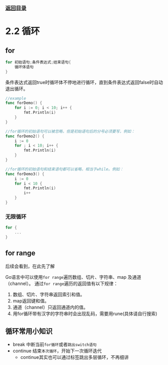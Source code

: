### [返回目录](../readme.md)
# 2.2 循环

## for

```go
for 初始语句;条件表达式;结束语句{
    循环体语句
}
```
条件表达式返回true时循环体不停地进行循环，直到条件表达式返回false时自动退出循环。
```go
//example
func forDemo() {
	for i := 0; i < 10; i++ {
		fmt.Println(i)
	}
}

//for循环的初始语句可以被忽略，但是初始语句后的分号必须要写，例如：
func forDemo2() {
	i := 0
	for ; i < 10; i++ {
		fmt.Println(i)
	}
}

//for循环的初始语句和结束语句都可以省略，相当于while。例如：
func forDemo3() {
	i := 0
	for i < 10 {
		fmt.Println(i)
		i++
	}
}
```

### 无限循环
```go
for {
    ...
}
```

## for range
后续会看到，在此先了解

Go语言中可以使用`for range`遍历数组、切片、字符串、map 及通道（channel）。 通过`for range`遍历的返回值有以下规律：

1. 数组、切片、字符串返回索引和值。
2. map返回键和值。
3. 通道（channel）只返回通道内的值。
4. 用for循环带有汉字的字符串时会出现乱码，需要用rune(具体请自行搜索)

## 循环常用小知识
+ break 中断当前`for循环`或者`跳出switch语句`
+ continue 结束`本次循环`，开始下一次循环迭代
	+ continue其实也可以通过标签跳出多层循环，不再细讲